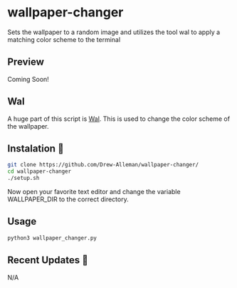 # wallpaper-changer
Sets the wallpaper to a random image and utilizes the tool wal to apply a matching color scheme to the terminal

## Preview 
Coming Soon!

## Wal 
A huge part of this script is [Wal](https://github.com/dylanaraps/wal). This is used to change the color scheme of the wallpaper. 


## Instalation 🔨 
```bash
git clone https://github.com/Drew-Alleman/wallpaper-changer/
cd wallpaper-changer
./setup.sh
```
Now open your favorite text editor and change the variable WALLPAPER_DIR to the correct directory.

## Usage 
```bash
python3 wallpaper_changer.py
```

## Recent Updates 🎉
N/A

